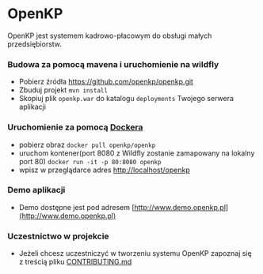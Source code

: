 # OpenKP

OpenKP jest systemem kadrowo-płacowym do obsługi małych przedsiębiorstw. 

### Budowa za pomocą mavena i uruchomienie na wildfly
* Pobierz źródła https://github.com/openkp/openkp.git
* Zbuduj projekt `mvn install`
* Skopiuj plik `openkp.war` do katalogu `deployments` Twojego serwera aplikacji

### Uruchomienie za pomocą [Dockera](https://docker.io)
* pobierz obraz 
`docker pull openkp/openkp`
* uruchom kontener(port 8080 z Wildfly zostanie zamapowany na lokalny port 80)
`docker run -it -p 80:8080 openkp`
* wpisz w przeglądarce adres
 [http://localhost/openkp](http://localhost/openkp)

### Demo aplikacji
* Demo dostępne jest pod adresem [http://www.demo.openkp.pl](http://www.demo.openkp.pl)

### Uczestnictwo w projekcie
* Jeżeli chcesz uczestniczyć w tworzeniu systemu OpenKP zapoznaj się z treścią pliku [CONTRIBUTING.md](https://github.com/andrzejszywala/openkp/blob/master/CONTRIBUTING.md)
